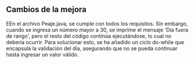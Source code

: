 ## Cambios de la mejora
EEn el archivo Peaje.java, se cumple con todos los requisitos. Sin embargo, cuando se ingresa un número mayor a 30, se imprime el 
mensaje 'Día fuera de rango', pero el resto del código continúa ejecutándose, lo cual no debería ocurrir. Para solucionar esto, se 
ha añadido un ciclo do-while que encapsula la validación del día, asegurando que no se pueda continuar hasta ingresar un valor válido.
